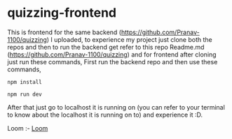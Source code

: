 # quizzing-frontend

This is frontend for the same backend (https://github.com/Pranav-1100/quizzing) I uploaded, to experience my project just clone both the repos and then to run the backend get refer to this repo Readme.md (https://github.com/Pranav-1100/quizzing) and for frontend after cloning just run these commands, First run the backend repo and then use these commands,


``` npm install ```


``` npm run dev ```

After that just go to localhost it is running on (you can refer to your terminal to know about the localhost it is running on to) and experience it :D.


Loom :- [Loom](https://www.loom.com/share/ea7f4cf3b86b4a4ebbd23c2522725d1d?sid=c7fada85-d912-4521-a169-315e1ac6552f)
